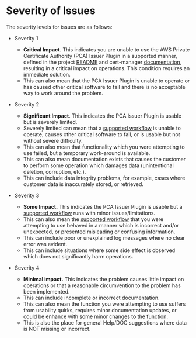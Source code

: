 # Severity of Issues

The severity levels for issues are as follows:

* Severity 1

  * **Critical Impact**. This indicates you are unable to use the AWS Private Certificate Authority (PCA) Issuer Plugin in a supported manner, defined in the project [README](https://github.com/solonish/test#supported-workflows) and cert-manager [documentation](https://cert-manager.io/docs/), resulting in a critical impact on operations. This condition requires an immediate solution.
  * This can also mean that the PCA Issuer Plugin is unable to operate or has caused other critical software to fail and there is no acceptable way to work around the problem.

* Severity 2

    * **Significant Impact**. This indicates the PCA Issuer Plugin is usable but is severely limited.
    * Severely limited can mean that a [supported workflow](https://github.com/solonish/test#supported-workflows) is unable to operate, causes other critical software to fail, or is usable but not without severe difficulty.
    * This can also mean that functionality which you were attempting to use failed, but a temporary work-around is available.
    * This can also mean documentation exists that causes the customer to perform some operation which damages data (unintentional deletion, corruption, etc.).
    * This can include data integrity problems, for example, cases where customer data is inaccurately stored, or retrieved. 

* Severity 3

    * **Some Impact.** This indicates the PCA Issuer Plugin is usable but a [supported workflow](https://github.com/solonish/test#supported-workflows) runs with minor issues/limitations.
    * This can also mean the [supported workflow](https://github.com/solonish/test#supported-workflows) that you were attempting to use behaved in a manner which is incorrect and/or unexpected, or presented misleading or confusing information.
    * This can include poor or unexplained log messages where no clear error was evident.
    * This can include situations where some side effect is observed which does not significantly harm operations.

* Severity 4

    * **Minimal impact.** This indicates the problem causes little impact on operations or that a reasonable circumvention to the problem has been implemented.
    * This can include incomplete or incorrect documentation.
    * This can also mean the function you were attempting to use suffers from usability quirks, requires minor documentation updates, or could be enhance with some minor changes to the function.
    * This is also the place for general Help/DOC suggestions where data is NOT missing or incorrect.
